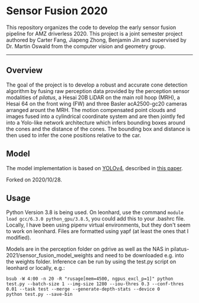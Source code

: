 # Sensor Fusion 2020

This repository organizes the code to develop the early sensor fusion pipeline for AMZ driverless 2020. This project is a joint semester project authored by Carter Fang, Jiapeng Zhong, Benjamin Jin and supervised by Dr. Martin Oswald from the computer vision and geometry group.

---
## Overview

The goal of the project is to develop a robust and accurate cone detection algorithm by fusing raw perception data provided by the perception sensor modalities of *pilatus*, a Hesai 20B LiDAR on the main roll hoop (MRH), a Hesai 64 on the front wing (FW) and three Basler acA2500-gc20 cameras arranged arount the MRH. The motion compensated point clouds and images fused into a cylindrical coordinate system and are then jointly fed into a Yolo-like network architecture which infers bounding boxes around the cones and the distance of the cones. The bounding box and distance is then used to infer the cone positions relative to the car. 

## Model
The model implementation is based on 
[YOLOv4](https://github.com/WongKinYiu/PyTorch_YOLOv4), 
described in [this paper](https://arxiv.org/abs/2004.10934).

Forked on 2020/10/28.

## Usage
Python Version 3.8 is being used. On leonhard, use the command ```module load gcc/6.3.0 python_gpu/3.8.5```, you could add this to your .bashrc file. Locally, I have been using pipenv virtual environments, but they don't seem to work on leonhard. Files are formatted using yapf (at least the ones that I modified). 

Models are in the perception folder on gdrive as well as the NAS in pilatus-2021/sensor_fusion_model_weights and need to be downloaded e.g. into the weights folder. Inference can be run by using the test.py script on leonhard or locally, e.g.:
```
bsub -W 4:00 -n 20 -R "rusage[mem=4500, ngpus_excl_p=1]" python test.py --batch-size 1 --img-size 1280 --iou-thres 0.3 --conf-thres 0.01 --task test --merge --generate-depth-stats --device 0
python test.py --save-bin

```